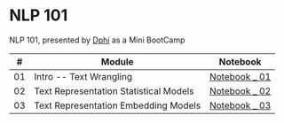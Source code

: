 # NLP 101
NLP 101, presented by [Dphi](https://dphi.tech/) as a Mini BootCamp


| # | Module | Notebook|
|---|---|---|
| 01 | Intro -- Text Wrangling | [Notebook _ 01](https://github.com/ayoub-berdeddouch/nlp101_dphiMiniBootCamp/blob/main/nlp101-01-textwrangling.ipynb)|
| 02 | Text Representation Statistical Models | [Notebook _ 02](https://github.com/ayoub-berdeddouch/nlp101_dphiMiniBootCamp/blob/main/nlp101-02-text-representation-statistical-models.ipynb)|
| 03 | Text Representation Embedding Models | [Notebook _ 03]()|
